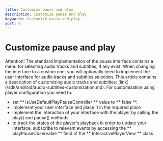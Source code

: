 ```yaml
---
title: Customize pause and play
description: Customize pause and play
keywords: Customize pause and play
sort: 6
---
```


# Customize pause and play

Attention! The standard implementation of the pause interface contains a menu for selecting audio tracks and subtitles, if any exist.
When changing the interface to a custom one, you will optionally need to implement the user interface
for audio tracks and subtitles selection. This article contains a description of customizing audio tracks and subtitles:
[link] (/sdk/android/audio-subtitles-customization.md).
For customization using player configuration you need to:

- set ** isUseDefaultPlayPauseController ** value to ** false **.
- implement your user interface and place it in the required place
- implement the interaction of your interface with the player by calling the play() and pause() methods
- to track the states of the player's playback in order to update your interface, subscribe to
  relevant events by accessing the ** playPauseObservable ** field of the ** InteractivePlayerView ** class